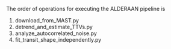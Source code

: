 The order of operations for executing the ALDERAAN pipeline is
1. download_from_MAST.py
2. detrend_and_estimate_TTVs.py
3. analyze_autocorrelated_noise.py
4. fit_transit_shape_independently.py